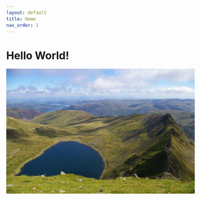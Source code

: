 ```yaml
---
layout: default
title: Home
nav_order: 1
---
```


# Hello World!

![Striding Edge and Red Tarn, Helvellyn](/assets/images/StridingEdgeandRedTarnHelvellyn.jpg)
